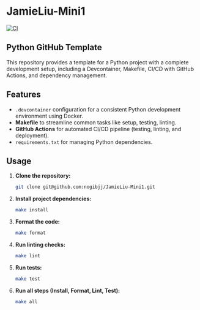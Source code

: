 # JamieLiu-Mini1

[![CI](https://github.com/nogibjj/JamieLiu-Mini1/actions/workflows/hello.yml/badge.svg)](https://github.com/nogibjj/JamieLiu-Mini1/actions/workflows/hello.yml)

## Python GitHub Template

This repository provides a template for a Python project with a complete development setup, including a Devcontainer, Makefile, CI/CD with GitHub Actions, and dependency management.

## Features

- `.devcontainer` configuration for a consistent Python development environment using Docker.
- **Makefile** to streamline common tasks like setup, testing, linting.
- **GitHub Actions** for automated CI/CD pipeline (testing, linting, and deployment).
- `requirements.txt` for managing Python dependencies.

## Usage

1. **Clone the repository:**
   ```bash
   git clone git@github.com:nogibjj/JamieLiu-Mini1.git
   ```
2. **Install project dependencies:**
   ```bash
   make install
   ```
3. **Format the code:**
   ```bash
   make format
   ```
4. **Run linting checks:**
   ```bash
   make lint
   ```
5. **Run tests:**
   ```bash
   make test
   ```
6. **Run all steps (Install, Format, Lint, Test):**
   ```bash
   make all
   ```
